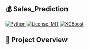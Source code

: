 ## 💰 Sales_Prediction

[![Python](https://img.shields.io/badge/python-3.8%2B-blue)](https://www.python.org/)
[![License: MIT](https://img.shields.io/badge/License-MIT-yellow.svg)](./LICENSE)
[![XGBoost](https://img.shields.io/badge/XGBoost-1.5-orange)](https://xgboost.readthedocs.io/)

## 🚀 Project Overview
